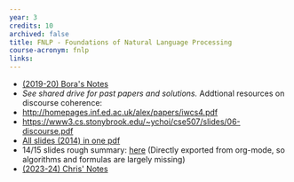 ```yaml
---
year: 3
credits: 10
archived: false
title: FNLP - Foundations of Natural Language Processing
course-acronym: fnlp
links:
---
```

- [(2019-20) Bora's Notes](https://notes.boramalper.org/foundations-of-natural-language-processing/)
- *See shared drive for past papers and solutions.*
Addtional resources on discourse coherence:
- http://homepages.inf.ed.ac.uk/alex/papers/iwcs4.pdf
- https://www3.cs.stonybrook.edu/~ychoi/cse507/slides/06-discourse.pdf
- [All slides (2014) in one pdf](/drive?next=0B2AAOQQZ_8BxV1R0dVlJc3dFMkE)
- 14/15 slides rough summary: [here](/drive?next=0B2AAOQQZ_8BxLXJzZ2JwZE9VaUE) (Directly exported from org-mode, so algorithms and formulas are largely missing)
- [(2023-24) Chris' Notes](https://drive.google.com/file/d/1sVaS3f6SD9x0JVQ6vBgkMsIkXwmuy4WY/view?usp=drive_link)
